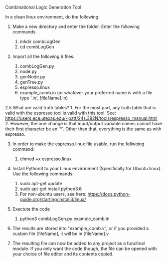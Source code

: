 Combinational Logic Generation Tool

In a clean linux environment, do the following:
1. Make a new directory and enter the folder. Enter the following commands
    1. mkdir combLogGen
    2. cd combLogGen

2. Import all the following 6 files:
    1. combLogGen.py
    2. node.py
    3. genNode.py
    4. genTree.py
    5. espresso.linux
    6. example_comb.in (or whatever your preferred name is with a file type '.in', [fileName].in)

2.5 What are valid truth tables?
    1. For the most part, any truth table that is valid with the espresso tool is valid with this tool. See: https://users.ece.utexas.edu/~patt/24s.382N/tools/espresso_manual.html
    2. However, the one change is that input/output variable names cannot have their first character be an '*'. Other than that, everything is the same as with espresso.

3. In order to make the espresso.linux file usable, run the follwoing command:
    1. chmod +x espresso.linux

4. Install Python3 to your Linux environment (Specifically for Ubuntu linux). Use the following commands:
    1. sudo apt-get update
    2. sudo apt-get install python3.6
    3. For non-ubuntu users, see here: https://docs.python-guide.org/starting/install3/linux/

5. Exectute the code    
    1. python3 combLogGen.py example_comb.in

6. The results are stored into "example_comb.v", or if you provided a custom file [fileName], it will be in [fileName].v

7. The resulting file can now be added to any project as a functinal module. If you only want the code though, the file can be opened with your choice of file editor and its contents copied.
